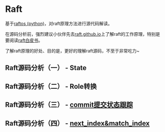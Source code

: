 # Raft

基于[raftos (python)](https://github.com/zhebrak/raftos)，对raft原理方法进行源代码解读。

在源码分析前，强烈建议小伙伴先去[raft.github.io](https://raft.github.io/)上了解raft的工作原理，特别是要阅读[raft白皮书](https://raft.github.io/raft.pdf)。

了解raft原理的好处、目的是，更好的理解raft源码，不至于非常吃力~

## Raft源码分析（一） - State

## Raft源码分析（二） - Role转换

## Raft源码分析（三） - [commit提交状态跟踪](https://timequark.github.io/raft/lastapplied-commitindex)

## Raft源码分析（四） - [next_index&match_index](https://timequark.github.io/raft/nextIndex-matchIndex)